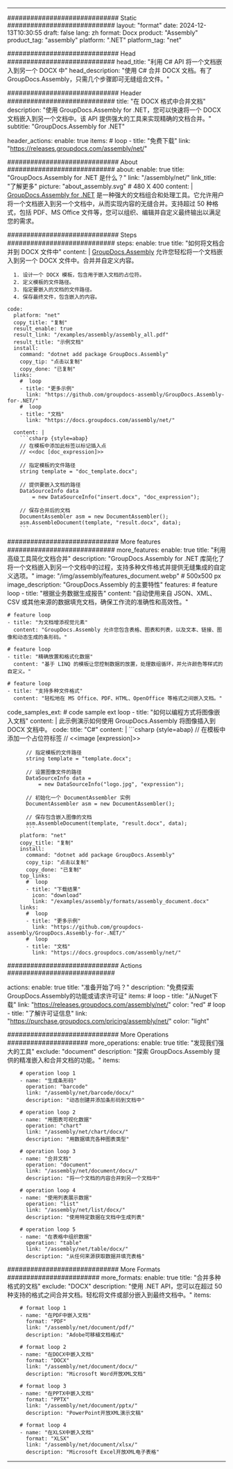 



---
############################# Static ############################
layout: "format"
date:  2024-12-13T10:30:55
draft: false
lang: zh
format: Docx
product: "Assembly"
product_tag: "assembly"
platform: ".NET"
platform_tag: "net"

############################# Head ############################
head_title: "利用 C# API 将一个文档嵌入到另一个 DOCX 中"
head_description: "使用 C# 合并 DOCX 文档。有了 GroupDocs.Assembly，只需几个步骤即可无缝组合文件。"

############################# Header ############################
title: "在 DOCX 格式中合并文档" 
description: "使用 GroupDocs.Assembly for .NET，您可以快速将一个 DOCX 文档嵌入到另一个文档中。该 API 提供强大的工具来实现精确的文档合并。"
subtitle: "GroupDocs.Assembly for .NET" 

header_actions:
  enable: true
  items:
    #  loop
    - title: "免费下载"
      link: "https://releases.groupdocs.com/assembly/net/"
      
############################# About ############################
about:
    enable: true
    title: "GroupDocs.Assembly for .NET 是什么？"
    link: "/assembly/net/"
    link_title: "了解更多"
    picture: "about_assembly.svg" # 480 X 400
    content: |
       [GroupDocs.Assembly for .NET](/assembly/net/) 是一种强大的文档组合和处理工具。它允许用户将一个文档嵌入到另一个文档中，从而实现内容的无缝合并。支持超过 50 种格式，包括 PDF、MS Office 文件等，您可以组织、编辑并自定义最终输出以满足您的需求。

############################# Steps ############################
steps:
    enable: true
    title: "如何将文档合并到 DOCX 文件中"
    content: |
      [GroupDocs.Assembly](/assembly/net/) 允许您轻松将一个文档嵌入到另一个 DOCX 文件中。合并并自定义内容。
      
      1. 设计一个 DOCX 模板，包含用于嵌入文档的占位符。
      2. 定义模板的文件路径。
      3. 指定要嵌入的文档的文件路径。
      4. 保存最终文件，包含嵌入的内容。
   
    code:
      platform: "net"
      copy_title: "复制"
      result_enable: true
      result_link: "/examples/assembly/assembly_all.pdf"
      result_title: "示例文档"
      install:
        command: "dotnet add package GroupDocs.Assembly"
        copy_tip: "点击以复制"
        copy_done: "已复制"
      links:
        #  loop
        - title: "更多示例"
          link: "https://github.com/groupdocs-assembly/GroupDocs.Assembly-for-.NET/"
        #  loop
        - title: "文档"
          link: "https://docs.groupdocs.com/assembly/net/"
          
      content: |
        ```csharp {style=abap}
        // 在模板中添加此标签以标记插入点
        // <<doc [doc_expression]>>

        // 指定模板的文件路径
        string template = "doc_template.docx";

        // 提供要嵌入文档的路径
        DataSourceInfo data 
            = new DataSourceInfo("insert.docx", "doc_expression");

        // 保存合并后的文档
        DocumentAssembler asm = new DocumentAssembler();
        asm.AssembleDocument(template, "result.docx", data);
        ```            

############################# More features ############################
more_features:
  enable: true
  title: "利用高级工具简化文档合并"
  description: "GroupDocs.Assembly for .NET 库简化了将一个文档嵌入到另一个文档中的过程，支持多种文件格式并提供无缝集成的自定义选项。"
  image: "/img/assembly/features_document.webp" # 500x500 px
  image_description: "GroupDocs.Assembly 的主要特性"
  features:
    # feature loop
    - title: "根据业务数据生成报告"
      content: "自动使用来自 JSON、XML、CSV 或其他来源的数据填充文档，确保工作流的准确性和高效性。"

    # feature loop
    - title: "为文档增添视觉元素"
      content: "GroupDocs.Assembly 允许您包含表格、图表和列表，以及文本、链接、图像和动态生成的条形码。"

    # feature loop
    - title: "精确放置和格式化数据"
      content: "基于 LINQ 的模板让您控制数据的放置，处理数组循环，并允许颜色等样式的自定义。"

    # feature loop
    - title: "支持多种文件格式"
      content: "轻松地在 MS Office、PDF、HTML、OpenOffice 等格式之间嵌入文档。"
      
  code_samples_ext:
    # code sample ext loop
    - title: "如何以编程方式将图像嵌入文档"
      content: |
        此示例演示如何使用 GroupDocs.Assembly 将图像插入到 DOCX 文档中。
      code:
        title: "C#"
        content: |
          ```csharp {style=abap}
          // 在模板中添加一个占位符标签
          // <<image [expression]>>

          // 指定模板的文件路径
          string template = "template.docx";

          // 设置图像文件的路径
          DataSourceInfo data =
              = new DataSourceInfo("logo.jpg", "expression");

          // 初始化一个 DocumentAssembler 实例
          DocumentAssembler asm = new DocumentAssembler();

          // 保存包含嵌入图像的文档
          asm.AssembleDocument(template, "result.docx", data);
          ```
        platform: "net"
        copy_title: "复制"
        install:
          command: "dotnet add package GroupDocs.Assembly"
          copy_tip: "点击以复制"
          copy_done: "已复制"
        top_links:
          #  loop
          - title: "下载结果"
            icon: "download"
            link: "/examples/assembly/formats/assembly_document.docx"
        links:
          #  loop
          - title: "更多示例"
            link: "https://github.com/groupdocs-assembly/GroupDocs.Assembly-for-.NET/"
          #  loop
          - title: "文档"
            link: "https://docs.groupdocs.com/assembly/net/"
            

            


############################# Actions ############################

actions:
  enable: true
  title: "准备开始了吗？"
  description: "免费探索GroupDocs.Assembly的功能或请求许可证"
  items:
    #  loop
    - title: "从Nuget下载"
      link: "https://releases.groupdocs.com/assembly/net/"
      color: "red"
        #  loop
    - title: "了解许可证信息"
      link: "https://purchase.groupdocs.com/pricing/assembly/net/"
      color: "light"


############################# More Operations #####################
more_operations:
    enable: true
    title: "发现我们强大的工具"
    exclude: "document"
    description: "探索 GroupDocs.Assembly 提供的精准嵌入和合并文档的功能。"
    items: 
          
        # operation loop 1
        - name: "生成条形码"
          operation: "barcode"
          link: "/assembly/net/barcode/docx/"
          description: "动态创建并添加条形码到文档中"

        # operation loop 2
        - name: "用图表可视化数据"
          operation: "chart"
          link: "/assembly/net/chart/docx/"
          description: "用数据填充各种图表类型"

        # operation loop 3
        - name: "合并文档"
          operation: "document"
          link: "/assembly/net/document/docx/"
          description: "将一个文档的内容合并到另一个文档中"

        # operation loop 4
        - name: "使用列表展示数据"
          operation: "list"
          link: "/assembly/net/list/docx/"
          description: "使用特定数据在文档中生成列表"

        # operation loop 5
        - name: "在表格中组织数据"
          operation: "table"
          link: "/assembly/net/table/docx/"
          description: "从任何来源获取数据并填充表格"
         
          
############################# More Formats ########################
more_formats:
    enable: true
    title: "合并多种格式的文档"
    exclude: "DOCX"
    description: "使用 .NET API，您可以在超过 50 种支持的格式之间合并文档。轻松将文件或部分嵌入到最终文档中。"
    items: 
          
        # format loop 1
        - name: "在PDF中嵌入文档"
          format: "PDF"
          link: "/assembly/net/document/pdf/"
          description: "Adobe可移植文档格式"
          
        # format loop 2
        - name: "在DOCX中嵌入文档"
          format: "DOCX"
          link: "/assembly/net/document/docx/"
          description: "Microsoft Word开放XML文档"
          
        # format loop 3
        - name: "在PPTX中嵌入文档"
          format: "PPTX"
          link: "/assembly/net/document/pptx/"
          description: "PowerPoint开放XML演示文稿"
          
        # format loop 4
        - name: "在XLSX中嵌入文档"
          format: "XLSX"
          link: "/assembly/net/document/xlsx/"
          description: "Microsoft Excel开放XML电子表格"


          

---